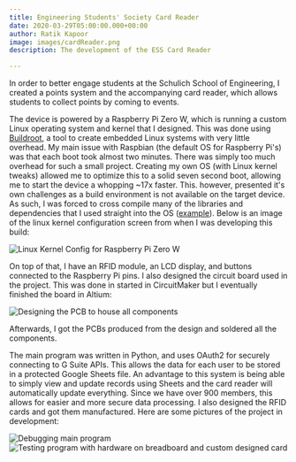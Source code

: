 ```yaml
---
title: Engineering Students' Society Card Reader
date: 2020-03-29T05:00:00.000+00:00
author: Ratik Kapoor
image: images/cardReader.png
description: The development of the ESS Card Reader

---
```

In order to better engage students at the Schulich School of Engineering, I created a points system and the accompanying card reader, which allows students to collect points by coming to events.

The device is powered by a Raspberry Pi Zero W, which is running a custom Linux operating system and kernel that I designed. This was done using [Buildroot](https://buildroot.org "Buildroot"), a tool to create embedded Linux systems with very little overhead. My main issue with Raspbian (the default OS for Raspberry Pi's) was that each boot took almost two minutes. There was simply too much overhead for such a small project. Creating my own OS (with Linux kernel tweaks) allowed me to optimize this to a solid seven second boot, allowing me to start the device a whopping \~17x faster. This. however, presented it's own challenges as a build environment is not available on the target device. As such, I was forced to cross compile many of the libraries and dependencies that I used straight into the OS ([example](https://github.com/RatikKapoor/buildroot_python_adafruit_blinka "Example")). Below is an image of the linux kernel configuration screen from when I was developing this build:

![](https://ratik.me/images/buildroot.png "Linux Kernel Config for Raspberry Pi Zero W")

On top of that, I have an RFID module, an LCD display, and buttons connected to the Raspberry Pi pins. I also designed the circuit board used in the project. This was done in started in CircuitMaker but I eventually finished the board in Altium:

![](https://ratik.me/images/cardReaderCircuitDesign.png "Designing the PCB to house all components")

Afterwards, I got the PCBs produced from the design and soldered all the components.

The main program was written in Python, and uses OAuth2 for securely connecting to G Suite APIs. This allows the data for each user to be stored in a protected Google Sheets file. An advantage to this system is being able to simply view and update records using Sheets and the card reader will automatically update everything. Since we have over 900 members, this allows for easier and more secure data processing. I also designed the RFID cards and got them manufactured. Here are some pictures of the project in development:

![](https://ratik.me/images/cardReaderDebugging.png "Debugging main program")![](https://ratik.me/images/cardReaderBreadboard.png "Testing program with hardware on breadboard and custom designed card")